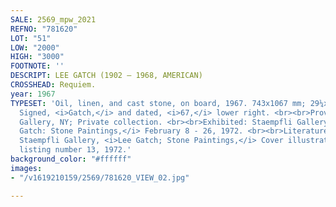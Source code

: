 ```yaml
---
SALE: 2569_mpw_2021
REFNO: "781620"
LOT: "51"
LOW: "2000"
HIGH: "3000"
FOOTNOTE: ''
DESCRIPT: LEE GATCH (1902 – 1968, AMERICAN)
CROSSHEAD: Requiem.
year: 1967
TYPESET: 'Oil, linen, and cast stone, on board, 1967. 743x1067 mm; 29¼x42 inches.
  Signed, <i>Gatch,</i> and dated, <i>67,</i> lower right. <br><br>Provenance: Staempfli
  Gallery, NY; Private collection. <br><br>Exhibited: Staempfli Gallery, NY, <i>Lee
  Gatch: Stone Paintings,</i> February 8 - 26, 1972. <br><br>Literature: Lewis, Peggy,
  Staempfli Gallery, <i>Lee Gatch; Stone Paintings,</i> Cover illustration in color,
  listing number 13, 1972.'
background_color: "#ffffff"
images:
- "/v1619210159/2569/781620_VIEW_02.jpg"

---
```

